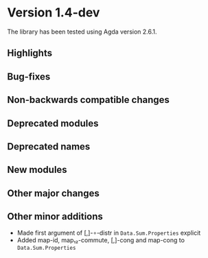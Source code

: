 Version 1.4-dev
===============

The library has been tested using Agda version 2.6.1.

Highlights
----------

Bug-fixes
---------

Non-backwards compatible changes
--------------------------------

Deprecated modules
------------------

Deprecated names
----------------

New modules
-----------

Other major changes
-------------------

Other minor additions
---------------------
* Made first argument of [,]-∘-distr in `Data.Sum.Properties` explicit
* Added map-id, map₁₂-commute, [,]-cong and map-cong to `Data.Sum.Properties`
